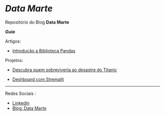 # __*Data Marte*__


Repositório do Blog __Data Marte__

__*Guia*__

Artigos: 
* [Introdução a Biblioteca Pandas](https://github.com/Gabrielmarcial/Data-Marte/blob/main/Artigos/Pandas_theatlastec.ipynb)

Projetos:
* [Descubra quem sobreviveria ao desastre do Titanic](https://github.com/Gabrielmarcial/Data-Marte/blob/main/Projetos/titanic_blog_(1).ipynb)

* [Deshboard com Stremalit](https://github.com/Gabrielmarcial/Data-Marte/tree/main/Projetos/Dashboard%20Com%20Streamlit)
---
Redes Sociais :

- [Linkedin](https://www.linkedin.com/in/gabriel-marcial-6ba93a1a1/)
- [Blog: Data Marte](https://datamarte.com/)
